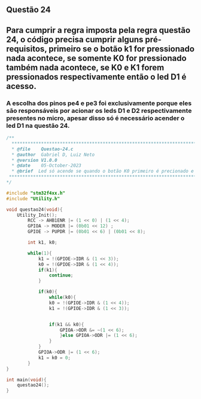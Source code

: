 ## Questão 24

## Para cumprir a regra imposta pela regra questão 24, o código precisa cumprir alguns pré-requisitos, primeiro se o botão k1 for pressionado nada acontece, se somente K0 for pressionado também nada acontece, se K0 e K1 forem pressionados respectivamente então o led D1 é acesso.

### A escolha dos pinos pe4 e pe3 foi exclusivamente porque eles são responsáveis por acionar os leds D1 e D2 respectivamente presentes no micro, apesar disso só é necessário acender o led D1 na questão 24.


````C 
/**
  ***************************************************************************************************
  * @file    Questao-24.c 
  * @author  Gabriel D, Luiz Neto 
  * @version V1.0.0
  * @date    05-October-2023
  * @brief  Led só acende se quando o botão K0 primeiro é precionado e logo em seguida o K1
 ***************************************************************************************************
*/

#include "stm32f4xx.h"
#include "Utility.h"

void questao24(void){
	Utility_Init();
	    RCC -> AHB1ENR |= (1 << 0) | (1 << 4);
	    GPIOA -> MODER |= (0b01 << 12) ;
	    GPIOE -> PUPDR |= (0b01 << 6) | (0b01 << 8);

	    int k1, k0;

	    while(1){
	        k1 = !(GPIOE->IDR & (1 << 3));
	        k0 = !(GPIOE->IDR & (1 << 4));
	        if(k1){
	            continue;
	        }

	        if(k0){
	            while(k0){
	            k0 = !(GPIOE->IDR & (1 << 4));
	            k1 = !(GPIOE->IDR & (1 << 3));


	            if(k1 && k0){
	                GPIOA->ODR &= ~(1 << 6);
	                }else GPIOA->ODR |= (1 << 6);
	            }
	        }
	        GPIOA->ODR |= (1 << 6);
	        k1 = k0 = 0;
	    }
}

int main(void){
    questao24();
}
````
